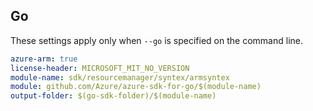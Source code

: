 ## Go

These settings apply only when `--go` is specified on the command line.

```yaml $(go) && $(track2)
azure-arm: true
license-header: MICROSOFT_MIT_NO_VERSION
module-name: sdk/resourcemanager/syntex/armsyntex
module: github.com/Azure/azure-sdk-for-go/$(module-name)
output-folder: $(go-sdk-folder)/$(module-name)
```
